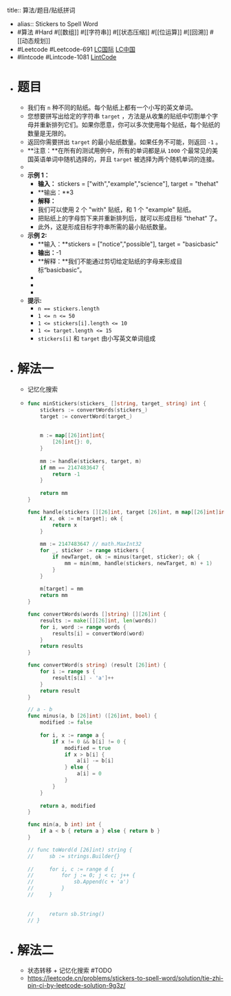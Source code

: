 title:: 算法/题目/贴纸拼词
- alias:: Stickers to Spell Word
- #算法 #Hard #[[数组]] #[[字符串]] #[[状态压缩]] #[[位运算]] #[[回溯]] #[[动态规划]]
- #Leetcode #Leetcode-691 [LC国际](https://leetcode.com/problems/stickers-to-spell-word/) [LC中国](https://leetcode-cn.com/problems/stickers-to-spell-word/)
- #lintcode #Lintcode-1081 [LintCode](https://www.lintcode.com/problem/1081/)
- # 题目
	- 我们有 `n` 种不同的贴纸。每个贴纸上都有一个小写的英文单词。
	- 您想要拼写出给定的字符串 `target` ，方法是从收集的贴纸中切割单个字母并重新排列它们。如果你愿意，你可以多次使用每个贴纸，每个贴纸的数量是无限的。
	- 返回你需要拼出 `target` 的最小贴纸数量。如果任务不可能，则返回 `-1` 。
	- **注意：**在所有的测试用例中，所有的单词都是从 `1000` 个最常见的美国英语单词中随机选择的，并且 `target` 被选择为两个随机单词的连接。
	-
	- **示例 1：**
		- **输入：** stickers = ["with","example","science"], target = "thehat"
		- **输出：**3
		- **解释：**
		- 我们可以使用 2 个 "with" 贴纸，和 1 个 "example" 贴纸。
		- 把贴纸上的字母剪下来并重新排列后，就可以形成目标 “thehat“ 了。
		- 此外，这是形成目标字符串所需的最小贴纸数量。
	- **示例 2:**
		- **输入：**stickers = ["notice","possible"], target = "basicbasic"
		- **输出：**-1
		- **解释：**我们不能通过剪切给定贴纸的字母来形成目标“basicbasic”。
		-
		-
		-
	- **提示:**
		- `n == stickers.length`
		- `1 <= n <= 50`
		- `1 <= stickers[i].length <= 10`
		- `1 <= target.length <= 15`
		- `stickers[i]` 和 `target` 由小写英文单词组成
- # 解法一
	- 记忆化搜索
	- ```go
	  func minStickers(stickers_ []string, target_ string) int {
	      stickers := convertWords(stickers_)
	      target := convertWord(target_)
	      
	      
	      m := map[[26]int]int{
	          [26]int{}: 0,
	      }
	      
	      mm := handle(stickers, target, m)
	      if mm == 2147483647 {
	          return -1
	      }
	      
	      return mm
	  }
	  
	  func handle(stickers [][26]int, target [26]int, m map[[26]int]int) int {
	      if x, ok := m[target]; ok {
	          return x
	      }
	      
	      mm := 2147483647 // math.MaxInt32
	      for _, sticker := range stickers {
	          if newTarget, ok := minus(target, sticker); ok {
	              mm = min(mm, handle(stickers, newTarget, m) + 1)
	          }
	      }
	      
	      m[target] = mm
	      return mm
	  }
	  
	  func convertWords(words []string) [][26]int {
	      results := make([][26]int, len(words))
	      for i, word := range words {
	          results[i] = convertWord(word)
	      }
	      return results
	  }
	  
	  func convertWord(s string) (result [26]int) {
	      for i := range s {
	          result[s[i] - 'a']++
	      }
	      return result
	  }
	  
	  // a - b
	  func minus(a, b [26]int) ([26]int, bool) {
	      modified := false
	      
	      for i, x := range a {
	          if x != 0 && b[i] != 0 {
	              modified = true
	              if x > b[i] {
	                  a[i] -= b[i]
	              } else {
	                  a[i] = 0
	              }
	          }
	      }
	      
	      return a, modified
	  }
	  
	  func min(a, b int) int {
	      if a < b { return a } else { return b }
	  }
	  
	  // func toWord(d [26]int) string {
	  //     sb := strings.Builder{}
	      
	  //     for i, c := range d {
	  //         for j := 0; j < c; j++ {
	  //             sb.Append(c + 'a')
	  //         }
	  //     }
	      
	      
	  //     return sb.String()
	  // }
	  ```
- # 解法二
	- 状态转移 + 记忆化搜索 #TODO
	- https://leetcode.cn/problems/stickers-to-spell-word/solution/tie-zhi-pin-ci-by-leetcode-solution-9g3z/